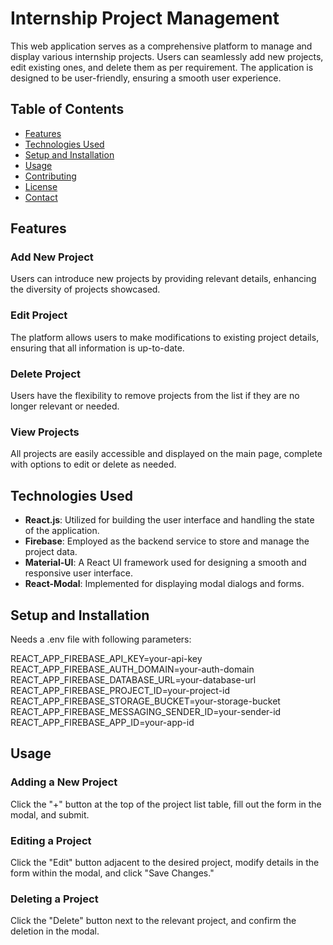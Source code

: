 # Internship Project Management

This web application serves as a comprehensive platform to manage and display various internship projects. Users can seamlessly add new projects, edit existing ones, and delete them as per requirement. The application is designed to be user-friendly, ensuring a smooth user experience.

## Table of Contents
- [Features](#features)
- [Technologies Used](#technologies-used)
- [Setup and Installation](#setup-and-installation)
- [Usage](#usage)
- [Contributing](#contributing)
- [License](#license)
- [Contact](#contact)

## Features

### **Add New Project**
Users can introduce new projects by providing relevant details, enhancing the diversity of projects showcased.

### **Edit Project**
The platform allows users to make modifications to existing project details, ensuring that all information is up-to-date.

### **Delete Project**
Users have the flexibility to remove projects from the list if they are no longer relevant or needed.

### **View Projects**
All projects are easily accessible and displayed on the main page, complete with options to edit or delete as needed.

## Technologies Used

- **React.js**: Utilized for building the user interface and handling the state of the application.
- **Firebase**: Employed as the backend service to store and manage the project data.
- **Material-UI**: A React UI framework used for designing a smooth and responsive user interface.
- **React-Modal**: Implemented for displaying modal dialogs and forms.

## Setup and Installation

Needs a .env file with following parameters:

REACT_APP_FIREBASE_API_KEY=your-api-key
REACT_APP_FIREBASE_AUTH_DOMAIN=your-auth-domain
REACT_APP_FIREBASE_DATABASE_URL=your-database-url
REACT_APP_FIREBASE_PROJECT_ID=your-project-id
REACT_APP_FIREBASE_STORAGE_BUCKET=your-storage-bucket
REACT_APP_FIREBASE_MESSAGING_SENDER_ID=your-sender-id
REACT_APP_FIREBASE_APP_ID=your-app-id

## Usage

### Adding a New Project
Click the "+" button at the top of the project list table, fill out the form in the modal, and submit.

### Editing a Project
Click the "Edit" button adjacent to the desired project, modify details in the form within the modal, and click "Save Changes."

### Deleting a Project
Click the "Delete" button next to the relevant project, and confirm the deletion in the modal.
